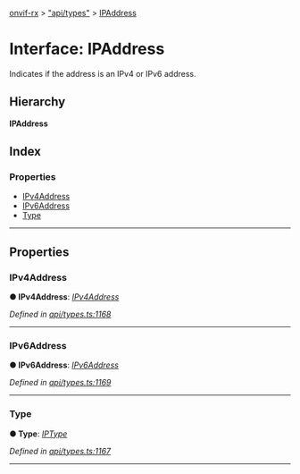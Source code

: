 [onvif-rx](../README.md) > ["api/types"](../modules/_api_types_.md) > [IPAddress](../interfaces/_api_types_.ipaddress.md)

# Interface: IPAddress

Indicates if the address is an IPv4 or IPv6 address.

## Hierarchy

**IPAddress**

## Index

### Properties

* [IPv4Address](_api_types_.ipaddress.md#ipv4address)
* [IPv6Address](_api_types_.ipaddress.md#ipv6address)
* [Type](_api_types_.ipaddress.md#type)

---

## Properties

<a id="ipv4address"></a>

###  IPv4Address

**● IPv4Address**: *[IPv4Address](_api_types_.ipaddress.md#ipv4address)*

*Defined in [api/types.ts:1168](https://github.com/patrickmichalina/onvif-rx/blob/d62cee9/src/api/types.ts#L1168)*

___
<a id="ipv6address"></a>

###  IPv6Address

**● IPv6Address**: *[IPv6Address](_api_types_.ipaddress.md#ipv6address)*

*Defined in [api/types.ts:1169](https://github.com/patrickmichalina/onvif-rx/blob/d62cee9/src/api/types.ts#L1169)*

___
<a id="type"></a>

###  Type

**● Type**: *[IPType](../enums/_api_types_.iptype.md)*

*Defined in [api/types.ts:1167](https://github.com/patrickmichalina/onvif-rx/blob/d62cee9/src/api/types.ts#L1167)*

___

